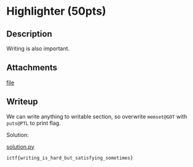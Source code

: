 # Highlighter (50pts)

## Description

Writing is also important.

## Attachments

[file](vuln)

## Writeup

We can write anything to writable section, so overwrite `memset@GOT` with `puts@PTL` to print flag.

Solution:

[solution.py](./solution.py)

`ictf{writing_is_hard_but_satisfying_sometimes}`
